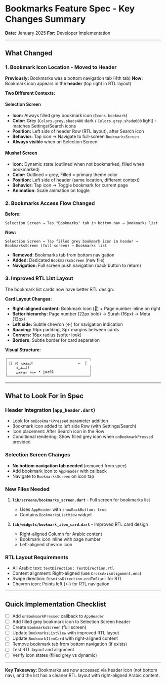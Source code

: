 # Bookmarks Feature Spec - Key Changes Summary

**Date:** January 2025
**For:** Developer Implementation

---

## What Changed

### 1. **Bookmark Icon Location - Moved to Header**

**Previously:** Bookmarks was a bottom navigation tab (4th tab)
**Now:** Bookmark icon appears in the **header** (top right in RTL layout)

**Two Different Contexts:**

#### Selection Screen
- **Icon:** Always filled grey bookmark icon (`Icons.bookmark`)
- **Color:** Grey (`Colors.grey.shade400` dark / `Colors.grey.shade600` light) - matches Settings/Search icons
- **Position:** Left side of header Row (RTL layout), after Search icon
- **Behavior:** Tap icon → Navigate to full-screen `BookmarksScreen`
- **Always visible** when on Selection Screen

#### Mushaf Screen
- **Icon:** Dynamic state (outlined when not bookmarked, filled when bookmarked)
- **Color:** Outlined = grey, Filled = primary theme color
- **Position:** Left side of header (same location, different context)
- **Behavior:** Tap icon → Toggle bookmark for current page
- **Animation:** Scale animation on toggle

### 2. **Bookmarks Access Flow Changed**

**Before:**
```
Selection Screen → Tap "Bookmarks" tab in bottom nav → Bookmarks list
```

**Now:**
```
Selection Screen → Tap filled grey bookmark icon in header → BookmarksScreen (full screen) → Bookmarks list
```

- **Removed:** Bookmarks tab from bottom navigation
- **Added:** Dedicated `BookmarksScreen` (new file)
- **Navigation:** Full screen push navigation (back button to return)

### 3. **Improved RTL List Layout**

The bookmark list cards now have better RTL design:

**Card Layout Changes:**
- **Right-aligned content:** Bookmark icon (📖) + Page number inline on right
- **Better hierarchy:** Page number (22px bold) → Surah (16px) → Meta (13px)
- **Left side:** Subtle chevron (←) for navigation indication
- **Spacing:** 16px padding, 8px margins between cards
- **Corners:** 16px radius (softer look)
- **Borders:** Subtle border for card separation

**Visual Structure:**
```
┌─────────────────────────────────────┐
│ 📖 الصفحة ١٥                    ←  │
│    البقرة                           │
│    منذ يومين • juz01                │
└─────────────────────────────────────┘
```

---

## What to Look For in Spec

### Header Integration (`app_header.dart`)
- Look for `onBookmarkPressed` parameter addition
- Bookmark icon added to left side Row (with Settings/Search)
- Icon placement: After Search icon in the Row
- Conditional rendering: Show filled grey icon when `onBookmarkPressed` provided

### Selection Screen Changes
- **No bottom navigation tab needed** (removed from spec)
- Add bookmark icon to `AppHeader` with callback
- Navigate to `BookmarksScreen` on icon tap

### New Files Needed
1. **`lib/screens/bookmarks_screen.dart`** - Full screen for bookmarks list
   - Uses `AppHeader` with `showBackButton: true`
   - Contains `BookmarksListView` widget

2. **`lib/widgets/bookmark_item_card.dart`** - Improved RTL card design
   - Right-aligned Column for Arabic content
   - Bookmark icon inline with page number
   - Left-aligned chevron icon

### RTL Layout Requirements
- All Arabic text: `textDirection: TextDirection.rtl`
- Content alignment: Right-aligned (use `CrossAxisAlignment.end`)
- Swipe direction: `DismissDirection.endToStart` for RTL
- Chevron icon: Points left (←) for RTL navigation

---

## Quick Implementation Checklist

- [ ] Add `onBookmarkPressed` callback to `AppHeader`
- [ ] Add filled grey bookmark icon to Selection Screen header
- [ ] Create `BookmarksScreen` (full screen)
- [ ] Update `BookmarksListView` with improved RTL layout
- [ ] Update `BookmarkItemCard` with right-aligned content
- [ ] Remove bookmark tab from bottom navigation (if exists)
- [ ] Test RTL layout and alignment
- [ ] Verify icon states (filled grey vs dynamic)

---

**Key Takeaway:** Bookmarks are now accessed via header icon (not bottom nav), and the list has a cleaner RTL layout with right-aligned Arabic content.

